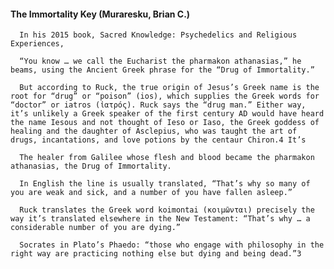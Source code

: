 #### The Immortality Key (Muraresku, Brian C.)
      In his 2015 book, Sacred Knowledge: Psychedelics and Religious Experiences,

      “You know … we call the Eucharist the pharmakon athanasias,” he beams, using the Ancient Greek phrase for the “Drug of Immortality.”

      But according to Ruck, the true origin of Jesus’s Greek name is the root for “drug” or “poison” (ios), which supplies the Greek words for “doctor” or iatros (ἰατρός). Ruck says the “drug man.” Either way, it’s unlikely a Greek speaker of the first century AD would have heard the name Iesous and not thought of Ieso or Iaso, the Greek goddess of healing and the daughter of Asclepius, who was taught the art of drugs, incantations, and love potions by the centaur Chiron.4 It’s

      The healer from Galilee whose flesh and blood became the pharmakon athanasias, the Drug of Immortality.

      In English the line is usually translated, “That’s why so many of you are weak and sick, and a number of you have fallen asleep.”

      Ruck translates the Greek word koimontai (κοιμῶνται) precisely the way it’s translated elsewhere in the New Testament: “That’s why … a considerable number of you are dying.”

      Socrates in Plato’s Phaedo: “those who engage with philosophy in the right way are practicing nothing else but dying and being dead.”3

